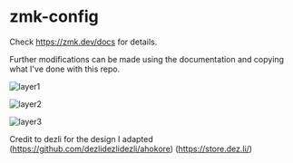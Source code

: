 # zmk-config
Check https://zmk.dev/docs for details.

Further modifications can be made using the documentation and copying what I've done with this repo.

![layer1](https://github.com/zweidner/zmk-config/assets/413795/979a3a11-6d96-498c-b6c1-589968661b87)

![layer2](https://github.com/zweidner/zmk-config/assets/413795/9a0c04e1-7299-4b2f-8745-6d3ccdae5693)

![layer3](https://github.com/zweidner/zmk-config/assets/413795/025a6888-9ecd-4b88-ab8a-2b1dd0599e3c)

Credit to dezli for the design I adapted (https://github.com/dezlidezlidezli/ahokore) (https://store.dez.li/)
